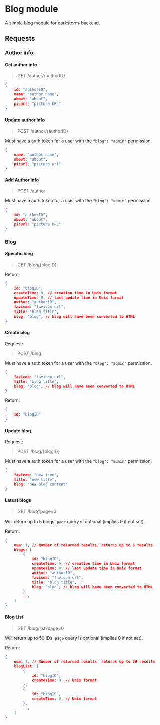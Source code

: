 # Blog module

A simple blog module for darkstorm-backend.

## Requests

### Author info

#### Get author info

> GET /author/{authorID}

```json
{
    id: "authorID",
    name: "author name",
    about: "about",
    picurl: "picture URL"
}
```

#### Update author info

> POST /author/{authorID}

Must have a auth token for a user with the `"blog": "admin"` permission.

```json
{
    name: "author name",
    about: "about",
    picurl: "picture url"
}
```

#### Add Author info

> POST /author

Must have a auth token for a user with the `"blog": "admin"` permission.

```json
{
    id: "authorID",
    about: "about",
    picurl: "picture URL"
}
```

### Blog

#### Specific blog

> GET /blog/{blogID}

Return:

```json
{
    id: "blogID",
    createTime: 0, // creation time in Unix format
    updateTime: 0, // last update time in Unix format
    author: "authorID",
    favicon: "favicon url",
    title: "blog title",
    blog: "blog", // blog will have been converted to HTML
}
```

#### Create blog

Request:

> POST /blog

Must have a auth token for a user with the `"blog": "admin"` permission.

```json
{
    favicon: "favicon url",
    title: "blog title",
    blog: "blog", // blog will have been converted to HTML
}
```

Return:

```json
{
    id: "blogID"
}
```

#### Update blog

Request:

> POST /blog/{blogID}

Must have a auth token for a user with the `"blog": "admin"` permission.

```json
{
    favicon: "new icon",
    title: "new title",
    blog: "new blog content"
}
```

#### Latest blogs

> GET /blog?page=0

Will return up to 5 blogs. `page` query is optional (implies 0 if not set).

Return:

```json
{
    num: 1, // Number of returned results, returns up to 5 results
    blogs: [
        {
            id: "blogID",
            createTime: 0, // creation time in Unix format
            updateTime: 0, // last update time in Unix format
            author: "authorID",
            favicon: "favicon url",
            title: "blog title",
            blog: "blog", // blog will have been converted to HTML
        }
        ...
    ]
}
```

#### Blog List

> GET /blog/list?page=0

Will return up to 50 IDs. `page` query is optional (implies 0 if not set).

Return:

```json
{
    num: 1, // Number of returned results, returns up to 50 results
    blogList: [
        {
            id: "blogID",
            createTime: 0, // Unix format
        },
        {
            id: "blogID",
            createTime: 0, // Unix format
        },
        ...
    ]
}
```
